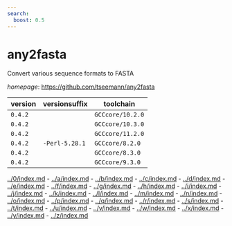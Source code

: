 ```yaml
---
search:
  boost: 0.5
---
```

# any2fasta

Convert various sequence formats to FASTA

*homepage*: <https://github.com/tseemann/any2fasta>

version | versionsuffix | toolchain
--------|---------------|----------
``0.4.2`` |  | ``GCCcore/10.2.0``
``0.4.2`` |  | ``GCCcore/10.3.0``
``0.4.2`` |  | ``GCCcore/11.2.0``
``0.4.2`` | ``-Perl-5.28.1`` | ``GCCcore/8.2.0``
``0.4.2`` |  | ``GCCcore/8.3.0``
``0.4.2`` |  | ``GCCcore/9.3.0``

[../0/index.md](0) - [../a/index.md](a) - [../b/index.md](b) - [../c/index.md](c) - [../d/index.md](d) - [../e/index.md](e) - [../f/index.md](f) - [../g/index.md](g) - [../h/index.md](h) - [../i/index.md](i) - [../j/index.md](j) - [../k/index.md](k) - [../l/index.md](l) - [../m/index.md](m) - [../n/index.md](n) - [../o/index.md](o) - [../p/index.md](p) - [../q/index.md](q) - [../r/index.md](r) - [../s/index.md](s) - [../t/index.md](t) - [../u/index.md](u) - [../v/index.md](v) - [../w/index.md](w) - [../x/index.md](x) - [../y/index.md](y) - [../z/index.md](z)

